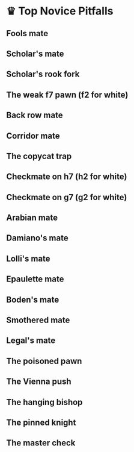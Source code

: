 # ♛ Top Novice Pitfalls

## Fools mate

## Scholar's mate

## Scholar's rook fork

## The weak f7 pawn (f2 for white)

## Back row mate

## Corridor mate

## The copycat trap

## Checkmate on h7 (h2 for white)

## Checkmate on g7 (g2 for white)

## Arabian mate

## Damiano's mate

## Lolli's mate

## Epaulette mate

## Boden's mate

## Smothered mate

## Legal's mate

## The poisoned pawn

## The Vienna push

## The hanging bishop

## The pinned knight

## The master check
